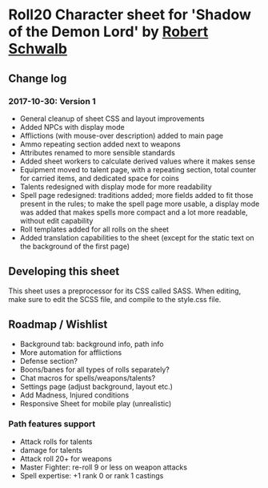 # Roll20 Character sheet for 'Shadow of the Demon Lord' by [Robert Schwalb](http://schwalbentertainment.com)

## Change log

### 2017-10-30: Version 1

* General cleanup of sheet CSS and layout improvements
* Added NPCs with display mode
* Afflictions (with mouse-over description) added to main page
* Ammo repeating section added next to weapons
* Attributes renamed to more sensible standards
* Added sheet workers to calculate derived values where it makes sense
* Equipment moved to talent page, with a repeating section, total counter for carried items, and dedicated space for coins
* Talents redesigned with display mode for more readability
* Spell page redesigned: traditions added; more fields added to fit those present in the rules; to make the spell page more usable, a display mode was added that makes spells more compact and a lot more readable, without edit capability
* Roll templates added for all rolls on the sheet
* Added translation capabilities to the sheet (except for the static text on the background of the first page)

## Developing this sheet

This sheet uses a preprocessor for its CSS called SASS. When editing, make sure to edit the SCSS file, and compile to the style.css file.

## Roadmap / Wishlist

* Background tab: background info, path info
* More automation for afflictions
* Defense section?
* Boons/banes for all types of rolls separately?
* Chat macros for spells/weapons/talents?
* Settings page (adjust background, layout etc.)
* Add Madness, Injured conditions
* Responsive Sheet for mobile play (unrealistic)


### Path features support
* Attack rolls for talents
* damage for talents
* Attack roll 20+ for weapons
* Master Fighter: re-roll 9 or less on weapon attacks
* Spell expertise: +1 rank 0 or rank 1 castings
